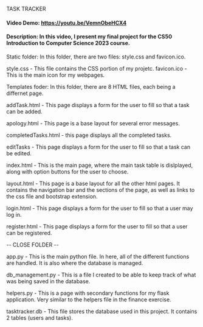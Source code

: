 TASK TRACKER
#### Video Demo:  https://youtu.be/VemnObeHCX4
#### Description: In this video, I present my final project for the CS50 Introduction to Computer Science 2023 course.

Static folder:
In this folder, there are two files: style.css and favicon.ico.

style.css - This file contains the CSS portion of my projetc.
favicon.ico - This is the main icon for my webpages.

Templates foder:
In this folder, there are 8 HTML files, each being a differnet page.

addTask.html - This page displays a form for the user to fill so that a task can be added.

apology.html - This page is a base layout for several error messages.

completedTasks.html - this page displays all the completed tasks.

editTasks - This page displays a form for the user to fill so that a task can be edited.

index.html - This is the main page, where the main task table is dislplayed, along with option buttons for the user to choose.

layout.html - This page is a base layout for all the other html pages. It contains the navigation bar and the sections of the page, as well as links to the css file and bootstrap extension.

login.html - This page displays a form for the user to fill so that a user may log in.

register.html - This page displays a form for the user to fill so that a user can be registered.

-- CLOSE FOLDER --

app.py - This is the main python file. In here, all of the different functions are handled. It is also where the database is managed.

db_management.py - This is a file I created to be able to keep track of what was being saved in the database.

helpers.py - This is a page with secondary functions for my flask application. Very similar to the helpers file in the finance exercise.

tasktracker.db - This file stores the database used in this project. It contains 2 tables (users and tasks).
